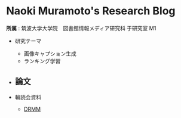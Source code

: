 # Naoki Muramoto's Research Blog

**所属** : 筑波大学大学院　図書館情報メディア研究科 于研究室 M1

- 研究テーマ
  - 画像キャプション生成
  - ランキング学習

- 論文
  -

- 輪読会資料
  - [DRMM](https://muramon.github.io/reading/drmm)
